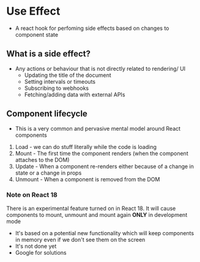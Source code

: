 # Use Effect

- A react hook for perfoming side effects based on changes to component state

## What is a side effect?

- Any actions or behaviour that is not directly related to rendering/ UI
  - Updating the title of the document
  - Setting intervals or timeouts
  - Subscribing to webhooks
  - Fetching/adding data with external APIs

## Component lifecycle

- This is a very common and pervasive mental model around React components

1. Load - we can do stuff literally while the code is loading
2. Mount - The first time the component renders (when the component attaches to the DOM)
3. Update - When a component re-renders either because of a change in state or a change in props
4. Unmount - When a component is removed from the DOM

### Note on React 18

There is an experimental feature turned on in React 18. It will cause components to mount, unmount and mount again **ONLY** in development mode

- It's based on a potential new functionality which will keep components in memory even if we don't see them on the screen
- It's not done yet
- Google for solutions
